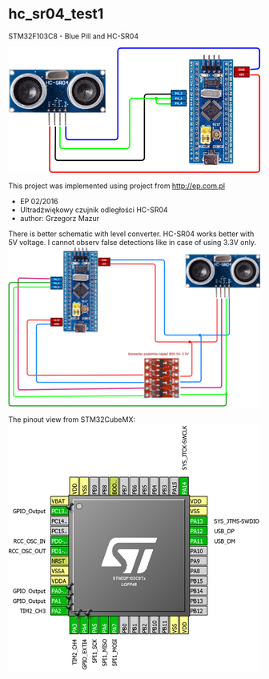 # hc_sr04_test1
STM32F103C8 - Blue Pill and HC-SR04

<img src='STM32F103C8T6_HC-SR04.png' />

This project was implemented using project from http://ep.com.pl 
- EP 02/2016 
- Ultradźwiękowy czujnik odległości HC-SR04
- author: Grzegorz Mazur

There is better schematic with level converter.
HC-SR04 works better with 5V voltage.
I cannot observ false detections like in case of using 3.3V only.
<img src='STM32F103C8T6_HC-SR04 v2.png' />

The pinout view from STM32CubeMX:
<img src='STM32F103C8T6_pinout.png' />
